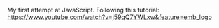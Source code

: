 My first attempt at JavaScript. Following this tutorial: https://www.youtube.com/watch?v=j59qQ7YWLxw&feature=emb_logo
